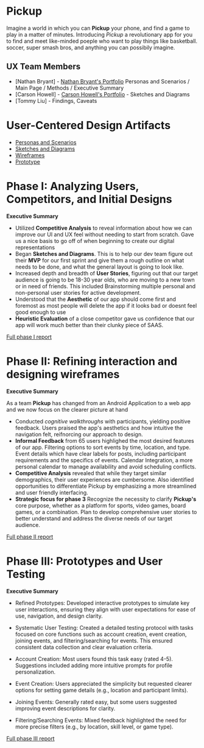 # Pickup

Imagine a world in which you can **Pickup** your phone, and find a game to play in a matter of minutes. Introducing _Pickup_ a revolutionary app for you to find and meet like-minded poeple who want to play things like basketball. soccer, super smash bros, and anything you can possibily imagine.

## UX Team Members

* [Nathan Bryant] - [Nathan Bryant's Portfolio](https://usabilityengineering.github.io/ux-jounal-NathanBryant/) Personas and Scenarios / Main Page / Methods / Executive Summary
* [Carson Howell] - [Carson Howell's Portfolio](https://usabilityengineering.github.io/ux-journal-cthowell02/) - Sketches and Diagrams
* [Tommy Liu] - Findings, Caveats

# User-Centered Design Artifacts

* [Personas and Scenarios](personas/)
* [Sketches and Diagrams](sketches/) 
* [Wireframes](wireframes/) 
* [Prototype](https://www.figma.com/proto/0ytLUPJcX1VBVTpvRsm9Qh/1st-Wireframes?node-id=6-791&p=f&t=kxECCvyXUsXWvi4u-1&scaling=min-zoom&content-scaling=fixed&page-id=6%3A491&starting-point-node-id=6%3A791)

# Phase I: Analyzing Users, Competitors, and Initial Designs

**Executive Summary**

* Utilized **Competitive Analysis** to reveal information about how we can improve our UI and UX feel without needing to start from scratch. Gave us a nice basis to go off of when beginning to create our digital representations
* Began **Sketches and Diagrams**. This is to help our dev team figure out their **MVP** for our first sprint and give them a rough outline on what needs to be done, and what the general layout is going to look like.
* Increased depth and breadth of **User Stories**, figuring out that our target audience is going to be 18-30 year olds, who are moving to a new town or in need of friends. This included Brainstorming multiple personal and non-personal user stories for active development.
* Understood that the **Aesthetic** of our app should come first and foremost as most people will delete the app if it looks bad or doesnt feel good enough to use
* **Heuristic Evaluation** of a close competitor gave us confidence that our app will work much better than their clunky piece of SAAS.



[Full phase I report](phaseI/)

# Phase II: Refining interaction and designing wireframes

**Executive Summary**

As a team **Pickup** has changed from an Android Application to a web app and we now focus on the clearer picture at hand
- Conducted *cognitive walkthroughs* with participants, yielding positive feedback. Users praised the app's aesthetics and how intuitive the navigation felt, reifnorcing our approach to design. 
- **Informal Feedback** from 65 users highlighed the most desired features of our app. Filtering options to sort events by time, location, and type. Event details which have clear labels for posts, including participant requirements and the specifics of events. Calendar Integration, a more personal calendar to manage availability and avoid scheduling conflicts.
- **Competitive Analysis** revealed that while they target similar demographics, their user experiences are cumbersome. Also identified opportunities to differentiate Pickup by emphasizing a more streamlined and user friendly interfacing.
- **Strategic focus for phase 3** Recognize the necessity to clarify **Pickup's** core purpose, whether as a platform for sports, video games, board games, or a combination. Plan to develop comprehensive user stories to better understand and address the diverse needs of our target audience.

[Full phase II report](phaseII/)

# Phase III: Prototypes and User Testing

**Executive Summary**

* Refined Prototypes: Developed interactive prototypes to simulate key user interactions, ensuring they align with user expectations for ease of use, navigation, and design clarity.

* Systematic User Testing: Created a detailed testing protocol with tasks focused on core functions such as account creation, event creation, joining events, and filtering/searching for events. This ensured consistent data collection and clear evaluation criteria.

* Account Creation: Most users found this task easy (rated 4-5). Suggestions included adding more intuitive prompts for profile personalization.
* Event Creation: Users appreciated the simplicity but requested clearer options for setting game details (e.g., location and participant limits).
* Joining Events: Generally rated easy, but some users suggested improving event descriptions for clarity.
* Filtering/Searching Events: Mixed feedback highlighted the need for more precise filters (e.g., by location, skill level, or game type).



[Full phase III report](phaseIII/)
